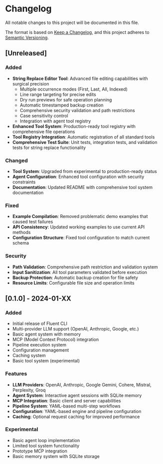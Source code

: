 # Changelog

All notable changes to this project will be documented in this file.

The format is based on [Keep a Changelog](https://keepachangelog.com/en/1.0.0/),
and this project adheres to [Semantic Versioning](https://semver.org/spec/v2.0.0.html).

## [Unreleased]

### Added
- **String Replace Editor Tool**: Advanced file editing capabilities with surgical precision
  - Multiple occurrence modes (First, Last, All, Indexed)
  - Line range targeting for precise edits
  - Dry run previews for safe operation planning
  - Automatic timestamped backup creation
  - Comprehensive security validation and path restrictions
  - Case sensitivity control
  - Integration with agent tool registry
- **Enhanced Tool System**: Production-ready tool registry with comprehensive file operations
- **Tool Registry Integration**: Automatic registration of all standard tools
- **Comprehensive Test Suite**: Unit tests, integration tests, and validation tests for string replace functionality

### Changed
- **Tool System**: Upgraded from experimental to production-ready status
- **Agent Configuration**: Enhanced tool configuration with security constraints
- **Documentation**: Updated README with comprehensive tool system documentation

### Fixed
- **Example Compilation**: Removed problematic demo examples that caused test failures
- **API Consistency**: Updated working examples to use current API methods
- **Configuration Structure**: Fixed tool configuration to match current schema

### Security
- **Path Validation**: Comprehensive path restriction and validation system
- **Input Sanitization**: All tool parameters validated before execution
- **Backup Protection**: Automatic backup creation for file safety
- **Resource Limits**: Configurable file size and operation limits

## [0.1.0] - 2024-01-XX

### Added
- Initial release of Fluent CLI
- Multi-provider LLM support (OpenAI, Anthropic, Google, etc.)
- Basic agent system with memory
- MCP (Model Context Protocol) integration
- Pipeline execution system
- Configuration management
- Caching system
- Basic tool system (experimental)

### Features
- **LLM Providers**: OpenAI, Anthropic, Google Gemini, Cohere, Mistral, Perplexity, Groq
- **Agent System**: Interactive agent sessions with SQLite memory
- **MCP Integration**: Basic client and server capabilities
- **Pipeline System**: YAML-based multi-step workflows
- **Configuration**: YAML-based engine and pipeline configuration
- **Caching**: Optional request caching for improved performance

### Experimental
- Basic agent loop implementation
- Limited tool system functionality
- Prototype MCP integration
- Basic memory system with SQLite storage
